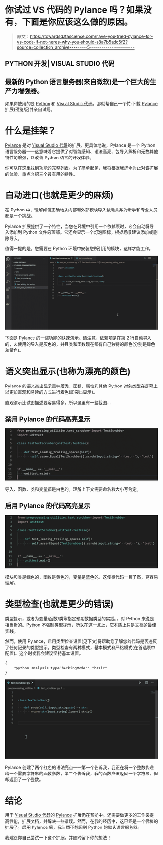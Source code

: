 # 你试过 VS 代码的 Pylance 吗？如果没有，下面是你应该这么做的原因。

> 原文：<https://towardsdatascience.com/have-you-tried-pylance-for-vs-code-if-not-heres-why-you-should-a8a7b5adc5f2?source=collection_archive---------5----------------------->

## PYTHON 开发| VISUAL STUDIO 代码

## 最新的 Python 语言服务器(来自微软)是一个巨大的生产力增强器。

如果你使用的是 [Python](https://www.python.org/) 和 [Visual Studio 代码](https://code.visualstudio.com/)，那就帮自己一个忙:下载 [Pylance](https://marketplace.visualstudio.com/items?itemName=ms-python.vscode-pylance) 扩展(预览版)并亲自试用。

# 什么是挂架？

[Pylance](https://marketplace.visualstudio.com/items?itemName=ms-python.vscode-pylance) 是对 [Visual Studio 代码](https://code.visualstudio.com/)的扩展。更具体地说，Pylance 是一个 Python 语言服务器——这意味着它提供了对智能感知、语法高亮、包导入解析和无数其他特性的增强，以改善 Python 语言的开发体验。

你可以在这里找到[功能的完整列表](https://marketplace.visualstudio.com/items?itemName=ms-python.vscode-pylance)。为了简单起见，我将根据我迄今为止对该扩展的体验，重点介绍三个最有用的特性。

# 自动进口(也就是更少的麻烦)

在 Python 中，理解如何正确地从内部和外部模块导入依赖关系对新手和专业人员都是一个挑战。

Pylance 扩展提供了一个特性，当您在环境中引用一个依赖项时，它会自动将导入添加到 Python 文件的顶部。它还会显示一个灯泡图标，根据场景建议添加或删除导入。

值得一提的是，您需要在 Python 环境中安装您所引用的模块，这样才能工作。

![](img/9621ad000f59f55515032b6564f7d6ca.png)

下面是 Pylance 的一些功能的快速演示。请注意，依赖项是在第 2 行自动导入的，未使用的导入是灰色的，并且类和函数现在都有自己独特的颜色(分别是绿色和黄色)。

# 语义突出显示(也称为漂亮的颜色)

Pylance 的语义突出显示意味着类、函数、属性和其他 Python 对象类型在屏幕上以更加直观和易读的方式进行着色(即突出显示)。

直观演示比试图描述要容易得多，所以这里有一些截图…

## 禁用 Pylance 的代码高亮显示

![](img/fb42ce50cef54a5014e08918df12efb8.png)

导入、函数、类和变量都是白色的。理解上下文需要命名和大小写约定。

## 启用 Pylance 的代码高亮显示

![](img/05a8bf257d525185a6153cb048c97317.png)

模块和类是绿色的，函数是黄色的，变量是蓝色的。这使得代码一目了然，更容易理解。

# 类型检查(也就是更少的错误)

类型提示，或者为变量/函数/类等指定预期数据类型的实践。，对 Python 来说是相当新的。Python 不强制类型提示，所以在这一点上，它本质上只是文档的最佳实践。

然而，使用 Pylance，启用类型检查设置(见下文)将帮助您了解您的代码是否违反了任何记录的类型提示。类型检查有两种模式，基本模式和严格模式(在首选项中配置)。这个时候我会建议坚持基本设置。

```
{
    "python.analysis.typeCheckingMode": "basic"
}
```

![](img/fa3b26def2eb71b6b9f8bada6f141f0f.png)

Pylance 创建了两个红色的语法亮点——第一个告诉我，我正在将一个整数传递给一个需要字符串的函数参数，第二个告诉我，我的函数应该返回一个字符串，但却返回了一个整数。

# 结论

用于 [Visual Studio 代码](https://code.visualstudio.com/)的 [Pylance](https://marketplace.visualstudio.com/items?itemName=ms-python.vscode-pylance) 扩展仍在预览中。还需要做更多的工作来提高性能，扩展文档，并解决一些错误。然而，在我的经历中，这已经是一个很棒的扩展了。启用 Pylance 后，我当然不想回到 Python 的默认语言服务器。

我建议你自己尝试一下这个扩展，并随时留下你的想法！